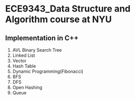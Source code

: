 # ECE9343_Data Structure and Algorithm course at NYU
## Implementation in C++
1. AVL Binary Search Tree
2. Linked List
3. Vector
4. Hash Table
5. Dynamic Programming(Fibonacci)
6. BFS
7. DFS
8. Open Hashing
9. Queue

